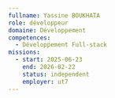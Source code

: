 ```yaml
---
fullname: Yassine BOUKHATA
role: développeur
domaine: Développement
competences:
  - Développement Full-stack
missions:
  - start: 2025-06-23
    end: 2026-02-22
    status: independent
    employer: ut7
---
```

